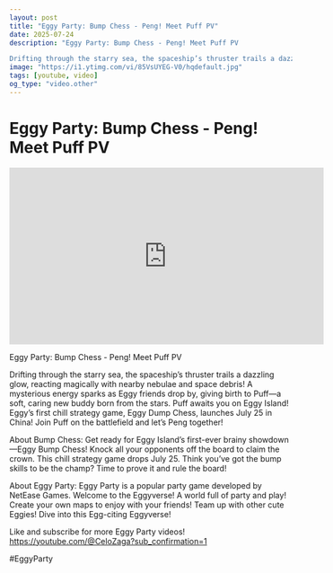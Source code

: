```yaml
---
layout: post
title: "Eggy Party: Bump Chess - Peng! Meet Puff PV"
date: 2025-07-24
description: "Eggy Party: Bump Chess - Peng! Meet Puff PV

Drifting through the starry sea, the spaceship’s thruster trails a dazzling glow, reacting magically with n..."
image: "https://i1.ytimg.com/vi/85VsUYEG-V0/hqdefault.jpg"
tags: [youtube, video]
og_type: "video.other"
---
```


<script type="application/ld+json">
{
  "@context": "http://schema.org",
  "@type": "VideoObject",
  "name": "Eggy Party: Bump Chess - Peng! Meet Puff PV",
  "description": "Eggy Party: Bump Chess - Peng! Meet Puff PV\n\nDrifting through the starry sea, the spaceship\u2019s thruster trails a dazzling glow, reacting magically with nearby nebulae and space debris! A mysterious energy sparks as Eggy friends drop by, giving birth to Puff\u2014a soft, caring new buddy born from the stars. Puff awaits you on Eggy Island! Eggy\u2019s first chill strategy game, Eggy Dump Chess, launches July 25 in China! Join Puff on the battlefield and let\u2019s Peng together!\n\nAbout Bump Chess: Get ready for Eggy Island\u2019s first-ever brainy showdown\u2014Eggy Bump Chess! Knock all your opponents off the board to claim the crown. This chill strategy game drops July 25. Think you\u2019ve got the bump skills to be the champ? Time to prove it and rule the board! \n\nAbout Eggy Party: Eggy Party is a popular party game developed by NetEase Games. Welcome to the Eggyverse! A world full of party and play! Create your own maps to enjoy with your friends! Team up with other cute Eggies! Dive into this Egg-citing Eggyverse!\n\nLike and subscribe for more Eggy Party videos! https://youtube.com/@CeloZaga?sub_confirmation=1 \n\n#EggyParty",
  "thumbnailUrl": "https://i1.ytimg.com/vi/85VsUYEG-V0/hqdefault.jpg",
  "uploadDate": "2025-07-24T22:46:39",
  "embedUrl": "https://www.youtube.com/embed/85VsUYEG-V0",
  "publisher": {
    "@type": "Person",
    "name": "Celo Zaga"
  },
  "mainEntityOfPage": {
    "@type": "WebPage",
    "@id": "https://celozaga.github.io/2025/07/24/eggy-party:-bump-chess---peng!-meet-puff-pv-85VsUYEG-V0.html"
  },
  "duration": "PT0M0S"
}
</script>

<script type="application/ld+json">
{
  "@context": "http://schema.org",
  "@type": "BlogPosting",
  "headline": "Eggy Party: Bump Chess - Peng! Meet Puff PV",
  "image": "https://i1.ytimg.com/vi/85VsUYEG-V0/hqdefault.jpg",
  "publisher": {
    "@type": "Person",
    "name": "Celo Zaga"
  },
  "url": "https://celozaga.github.io/2025/07/24/eggy-party:-bump-chess---peng!-meet-puff-pv-85VsUYEG-V0.html",
  "datePublished": "2025-07-24T22:46:39",
  "dateCreated": "2025-07-24T22:46:39",
  "dateModified": "2025-07-24T22:46:39",
  "description": "Eggy Party: Bump Chess - Peng! Meet Puff PV\n\nDrifting through the starry sea, the spaceship\u2019s thruster trails a dazzling glow, reacting magically with n...",
  "author": {
    "@type": "Person",
    "name": "Celo Zaga"
  },
  "mainEntityOfPage": {
    "@type": "WebPage",
    "@id": "https://celozaga.github.io/2025/07/24/eggy-party:-bump-chess---peng!-meet-puff-pv-85VsUYEG-V0.html"
  }
}
</script>

<h1 class="youtube-post-title">Eggy Party: Bump Chess - Peng! Meet Puff PV</h1>

<iframe width="560" height="315" src="https://www.youtube.com/embed/85VsUYEG-V0" class="youtube-post-embed" frameborder="0" allowfullscreen></iframe>

<p class="youtube-post-description">Eggy Party: Bump Chess - Peng! Meet Puff PV

Drifting through the starry sea, the spaceship’s thruster trails a dazzling glow, reacting magically with nearby nebulae and space debris! A mysterious energy sparks as Eggy friends drop by, giving birth to Puff—a soft, caring new buddy born from the stars. Puff awaits you on Eggy Island! Eggy’s first chill strategy game, Eggy Dump Chess, launches July 25 in China! Join Puff on the battlefield and let’s Peng together!

About Bump Chess: Get ready for Eggy Island’s first-ever brainy showdown—Eggy Bump Chess! Knock all your opponents off the board to claim the crown. This chill strategy game drops July 25. Think you’ve got the bump skills to be the champ? Time to prove it and rule the board! 

About Eggy Party: Eggy Party is a popular party game developed by NetEase Games. Welcome to the Eggyverse! A world full of party and play! Create your own maps to enjoy with your friends! Team up with other cute Eggies! Dive into this Egg-citing Eggyverse!

Like and subscribe for more Eggy Party videos! https://youtube.com/@CeloZaga?sub_confirmation=1 

#EggyParty</p>
